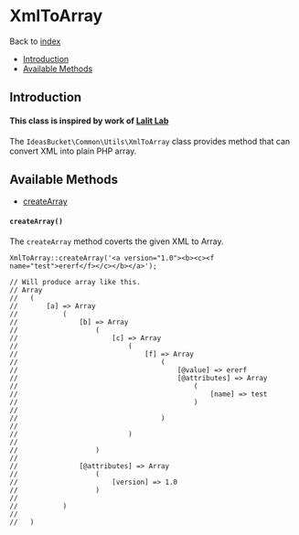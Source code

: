 # XmlToArray
Back to [index](../index.md)

- [Introduction](#introduction)
- [Available Methods](#available-methods)

<a name="introduction"></a>
## Introduction
#### This class is inspired by work of [Lalit Lab](http://www.lalit.org/lab/convert-xml-to-array-in-php-xml2array/)
The `IdeasBucket\Common\Utils\XmlToArray` class provides method that can convert XML into plain PHP array.

<a name="available-methods"></a>
## Available Methods
* [createArray](#create-array)

<a name="create-array"></a>
#### `createArray()`
The `createArray` method coverts the given XML to Array. 

    XmlToArray::createArray('<a version="1.0"><b><c><f name="test">ererf</f></c></b></a>');
    
    // Will produce array like this.
    // Array
    //   (
    //       [a] => Array
    //           (
    //               [b] => Array
    //                   (
    //                       [c] => Array
    //                           (
    //                               [f] => Array
    //                                   (
    //                                       [@value] => ererf
    //                                       [@attributes] => Array
    //                                           (
    //                                               [name] => test
    //                                           )
    //   
    //                                   )
    //   
    //                           )
    //   
    //                   )
    //   
    //               [@attributes] => Array
    //                   (
    //                       [version] => 1.0
    //                   )
    //   
    //           )
    //   
    //   )

    
